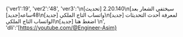 {'ver1':19', 'ver2':'48', 'ver3':'\n[تحديث] 2.20.140\n[سيختفي الشعار بعد 48ساعه[جديد]\n[جديد] واتساب التاج الملكي\n[جديد]  لمعرفة أحدث التحديثات الواتساب التاج الملكي\n[جديد] اضغط هنا \n', 'dli':'[https://youtube.com/@Engineer-Asim}
